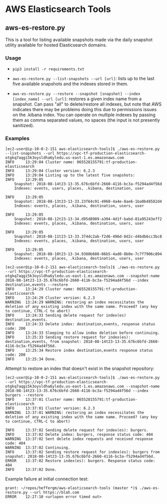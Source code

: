 # AWS Elasticsearch Tools

## aws-es-restore.py

This is a tool for listing available snapshots made via the daily snapshot utility available
for hosted Elasticsearch domains.

### Usage

* `pip3 install -r requirements.txt`

* `aws-es-restore.py --list-snapshots --url [url]`: lists up to the last five available snapshots
and the indexes stored in them.

* `aws-es-restore.py --restore --snapshot [snapshot] --index [index_name] --url [url]`: restores a given index name from a snapshot. Can pass "all" to delete/restore all indexes, but note that AWS indicates there may be problems doing this due to permissions issues on the .kibana index. You can operate on multiple indexes by passing them as comma separated values, no spaces (the input is not presently sanitized).

### Examples

```
[ec2-user@ip-10-0-2-151 aws-elasticsearch-tools]$ ./aws-es-restore.py --list-snapshots --url https://vpc-tf-production-elasticsearch-otgkq7aqgi5k3oysldha6yledu.us-east-1.es.amazonaws.com
INFO     13:29:04 Cluster name: 065528155791:tf-production-elasticsearch
INFO     13:29:04 Cluster version: 6.2.3
INFO     13:29:04 Listing up to the latest five snapshots:
INFO     13:29:05
	Snapshot: 2018-08-14t23-13-35.676c6bfd-2660-4116-bc3a-f5294ad4f56d
	Indexes: events, users, places, .kibana, destination, user

INFO     13:29:05
	Snapshot: 2018-08-13t23-13-33.23f64c91-4960-4a4e-8ae6-1ba0b48582d4
	Indexes: events, places, .kibana, destination, users, user

INFO     13:29:05
	Snapshot: 2018-08-12t23-13-34.d95d8909-a304-4d1f-babd-81a95243eff2
	Indexes: events, places, .kibana, destination, users, user

INFO     13:29:05
	Snapshot: 2018-08-11t23-13-33.374dc2ab-f2d6-496d-8d2c-d4bdb6cc3bc8
	Indexes: events, places, .kibana, destination, users, user

INFO     13:29:05
	Snapshot: 2018-08-10t23-13-34.9380b608-06b5-4ad0-8b0e-7c7f7906c894
	Indexes: events, places, .kibana, destination, users, user
```

```
[ec2-user@ip-10-0-2-151 aws-elasticsearch-tools]$ ./aws-es-restore.py --url https://vpc-tf-production-elasticsearch-otgkq7aqgi5k3oysldha6yledu.us-east-1.es.amazonaws.com --snapshot-name 2018-08-14t23-13-35.676c6bfd-2660-4116-bc3a-f5294ad4f56d --index destination,events --restore
INFO     13:24:29 Cluster name: 065528155791:tf-production-elasticsearch
INFO     13:24:29 Cluster version: 6.2.3
WARNING  13:24:29 WARNING: restoring an index necessitates the deletion of any existing index with the same name. Proceed? (any key to continue, CTRL-C to abort)
INFO     13:24:33 Sending delete request for index(es) destination,events.
INFO     13:24:33 Delete index: destination,events, response status code: 200
INFO     13:24:33 Sleeping to allow index deletion before continuing.
INFO     13:25:33 Sending restore request for index(es): destination,events, from snapshot: 2018-08-14t23-13-35.676c6bfd-2660-4116-bc3a-f5294ad4f56d.
INFO     13:25:34 Restore index destination,events response status code: 200
INFO     13:25:34 Done.
```

Attempt to restore an index that doesn't exist in the snapshot repository:

```
[ec2-user@ip-10-0-2-151 aws-elasticsearch-tools]$ ./aws-es-restore.py --url https://vpc-tf-production-elasticsearch-otgkq7aqgi5k3oysldha6yledu.us-east-1.es.amazonaws.com --snapshot-name 2018-08-14t23-13-35.676c6bfd-2660-4116-bc3a-f5294ad4f56d --index burgers --restore
INFO     13:37:01 Cluster name: 065528155791:tf-production-elasticsearch
INFO     13:37:01 Cluster version: 6.2.3
WARNING  13:37:01 WARNING: restoring an index necessitates the deletion of any existing index with the same name. Proceed? (any key to continue, CTRL-C to abort)

INFO     13:37:02 Sending delete request for index(es): burgers.
INFO     13:37:02 Delete index: burgers, response status code: 404
WARNING  13:37:02 Sent delete index requests and received response code: 404
WARNING  13:37:02 Continuing.
INFO     13:37:02 Sending restore request for index(es): burgers from snapshot: 2018-08-14t23-13-35.676c6bfd-2660-4116-bc3a-f5294ad4f56d.
ERROR    13:37:02 Restore index(es): burgers. Response status code: 404
INFO     13:37:02 Done.
```

Example failure at initial connection test:

```
grant: ~/repos/heffergm/aws-elasticsearch-tools (master *)$ ./aws-es-restore.py --url https://blah.com
ERROR    12:27:10 <urlopen error timed out>
```
